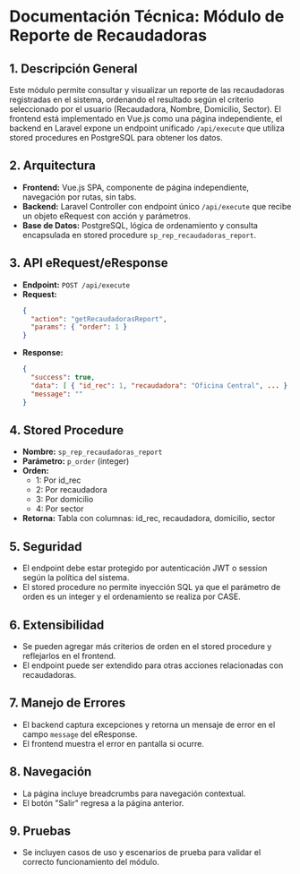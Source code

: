 # Documentación Técnica: Módulo de Reporte de Recaudadoras

## 1. Descripción General
Este módulo permite consultar y visualizar un reporte de las recaudadoras registradas en el sistema, ordenando el resultado según el criterio seleccionado por el usuario (Recaudadora, Nombre, Domicilio, Sector). El frontend está implementado en Vue.js como una página independiente, el backend en Laravel expone un endpoint unificado `/api/execute` que utiliza stored procedures en PostgreSQL para obtener los datos.

## 2. Arquitectura
- **Frontend:** Vue.js SPA, componente de página independiente, navegación por rutas, sin tabs.
- **Backend:** Laravel Controller con endpoint único `/api/execute` que recibe un objeto eRequest con acción y parámetros.
- **Base de Datos:** PostgreSQL, lógica de ordenamiento y consulta encapsulada en stored procedure `sp_rep_recaudadoras_report`.

## 3. API eRequest/eResponse
- **Endpoint:** `POST /api/execute`
- **Request:**
  ```json
  {
    "action": "getRecaudadorasReport",
    "params": { "order": 1 }
  }
  ```
- **Response:**
  ```json
  {
    "success": true,
    "data": [ { "id_rec": 1, "recaudadora": "Oficina Central", ... } ],
    "message": ""
  }
  ```

## 4. Stored Procedure
- **Nombre:** `sp_rep_recaudadoras_report`
- **Parámetro:** `p_order` (integer)
- **Orden:**
  - 1: Por id_rec
  - 2: Por recaudadora
  - 3: Por domicilio
  - 4: Por sector
- **Retorna:** Tabla con columnas: id_rec, recaudadora, domicilio, sector

## 5. Seguridad
- El endpoint debe estar protegido por autenticación JWT o session según la política del sistema.
- El stored procedure no permite inyección SQL ya que el parámetro de orden es un integer y el ordenamiento se realiza por CASE.

## 6. Extensibilidad
- Se pueden agregar más criterios de orden en el stored procedure y reflejarlos en el frontend.
- El endpoint puede ser extendido para otras acciones relacionadas con recaudadoras.

## 7. Manejo de Errores
- El backend captura excepciones y retorna un mensaje de error en el campo `message` del eResponse.
- El frontend muestra el error en pantalla si ocurre.

## 8. Navegación
- La página incluye breadcrumbs para navegación contextual.
- El botón "Salir" regresa a la página anterior.

## 9. Pruebas
- Se incluyen casos de uso y escenarios de prueba para validar el correcto funcionamiento del módulo.

